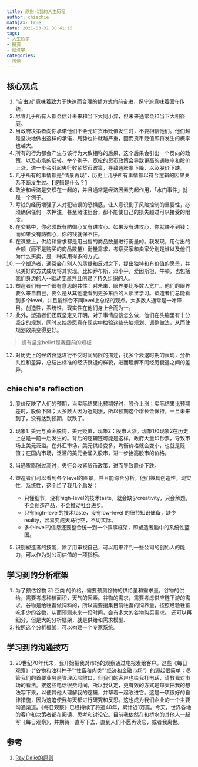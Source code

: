 ```yaml
---
title: 原则-1我的人生历程
author: chiechie
mathjax: true
date: 2021-03-31 08:41:15
tags:
- 人生哲学
- 投资
- 经济学
categories:
- 阅读
---
```




## 核心观点
1. "自由派"意味着致力于快速而合理的额方式向前奋进，保守派意味着固守传统。
2. 尽管几乎所有人都会估计未来和当下大同小异，但未来通常会和当下大相径庭。
3. 当政府决策者向你承诺他们不会允许货币贬值发生时，不要相信他们。他们越是坚决地做出这样的承诺，局势也许就越严重，因而货币贬值即将发生的概率也越大。
4. 所有的行为都会产生与该行为大致相称的后果，这个后果会引出一个反向的政策，以及市场的反转。举个例子，宽松的货币政策会导致更高的通胀率和股价上涨，进一步会引起央行收紧货币政策，导致通胀率下降，以及股价下跌。
5. 几乎所有的事情都是“情景再现”，历史上几乎所有事情都以符合逻辑的因果关系不断发生过。【逻辑是什么？】
6. 政治和经济是交织在一起的，并且通常是经济因素先起作用，「水门事件」就是一个例子。
7. 亏钱的经历增强了人对犯错误的恐惧感，让人意识到了风险控制的重要性，必须确保任何一次押注，甚至赌注组合，都不能使自己的损失超过可以接受的限度。
8. 在交易中，你必须既有防御心又有进攻心。如果没有进攻心，你就赚不到钱；而如果没有防御心，你的钱就保不住。
8. 在课堂上，供给和需求都是用出售的商品数量进行衡量的。我发现，用付出的金额（而不是购买的商品数量）衡量需求，考察买家和卖家分别是谁以及他们为什么买卖，是一种实用得多的方式。
9. 一个塑造者，通常会在别人的质疑和反对之下，提出独特和有价值的愿景，并以美好的方式成功将其实现。比如乔布斯，邓小平，爱因斯坦，牛顿，也包括我们身边的人--驱动变革并且创建了持久组织的人。
10. 塑造者们有一个很有意思的共性：对未来，眼界要比多数人宽广。他们的眼界要么来自自己，要么是从其他能看到更多东西的人那里学习。塑造者们总能看到多个level，并且能综合不同level上总结的观点。大多数人通常是一叶障目。创造性，系统性，现实性在他们身上合而为一。
11. 此外，塑造者们还既坚定又开明。对于事情应该怎么做，他们在头脑里有十分坚定的规划，同时又始终愿意在现实中检验这些头脑规划、调整做法，从而使规划效果变得更好。 
   > 拥有坚定belief是我目前的短板
12. 对历史上的经济衰退进行不受时间局限的描述，找多个衰退时期的表现，分析共性和差异，总结出标准的经济衰退的样貌，进而理解不同经历衰退之间的差异。



## chiechie's reflection

1. 股价反映了人们的预期，当实际结果比预期好时，股价上涨；实际结果比预期差时，股价下降；大多数人因为近期涨，所以预期这个增长会保持，一旦未来到了，没有达到预期，就跌了。 
2. 现象1:  美元与黄金脱钩，美元贬值，现象2：股市大涨。现象1和现象2在历史上总是一前一后发生的。背后的逻辑链可能是这样，政府大量印钞票，导致市场上美元泛滥。在外汇市场，美元供给变多，均衡价格就会变小，也就是贬值；在国内市场，泛滥的美元会涌入股市，进一步抬高股市的价格。
3. 当通货膨胀过高时，央行会收紧货币政策，进而导致股价下跌。
4. 塑造者们可以看到各个level的图景，并且能综合分析，他们兼具创造性，现实性，系统性，这个给了我几个启发：

    - 只懂细节，没有high-level的技术taste，就会缺少creativity，只会解题，不会创造产品，不会推动社会进步。
    - 只有high-level的技术taste，没有low-level 的细节知识储备，缺少reality，容易变成天马行空，不切实际。
    - 多个level的信息还要整合统一到一个叙事框架，即塑造者脑中的系统性蓝图。

5. 识别塑造者的技能，除了用审视自己，可以用来评判一些公司的创始人的能力，可以作为对公司估值的一项指标。

## 学习到的分析框架
1. 为了预估谷物 和 豆类 的价格，需要预测谷物的供给量和需求量。谷物的供给，需要考虑种植面积，天气的因素。谷物的需求，需要考虑供应链下游的需求，谷物是给牲畜做饲料的，所以需要搜集目前牲畜的饲养量，按照经验牲畜吃多少的谷物，从而预测未来一段时间，会有多大的谷物购买需求。
还可以再细分，但是大的分析框架，就是供给和需求模型.
2. 按照这个分析框架，可以构建一个专家系统。


## 学习到的沟通技巧

1. 20世纪70年代末，我开始把我对市场的观察通过电报发给客户。这些《每日观察》（“谷物和油料种子”“牲畜和肉类”“经济和金融市场”）的源起很简单：尽管我们的首要业务是管理风险敞口，但我们的客户也给我打电话，请教我对市场的看法。接这些电话很费时间，所以我认定，更有效的方式是每天把我的想法写下来，以便其他人理解我的逻辑，并帮着一起改进它。这是一项很好的自律措施，因为这迫使我每天都进行研究和反思。这也成为我们企业的一个主要沟通渠道。《每日观察》已经持续了将近40年，累计近1万篇。今天，世界各地的客户和决策者都在阅读、思考和讨论它。目前我依然在和桥水的其他人一起写《每日观察》，并期待一直写下去，直到人们不愿再读它，或者我离世。


## 参考
1. [Ray Dalio的原则](https://weread.qq.com/web/reader/848324405e0fe08483ab6a4kc7432af0210c74d97b01b1c)